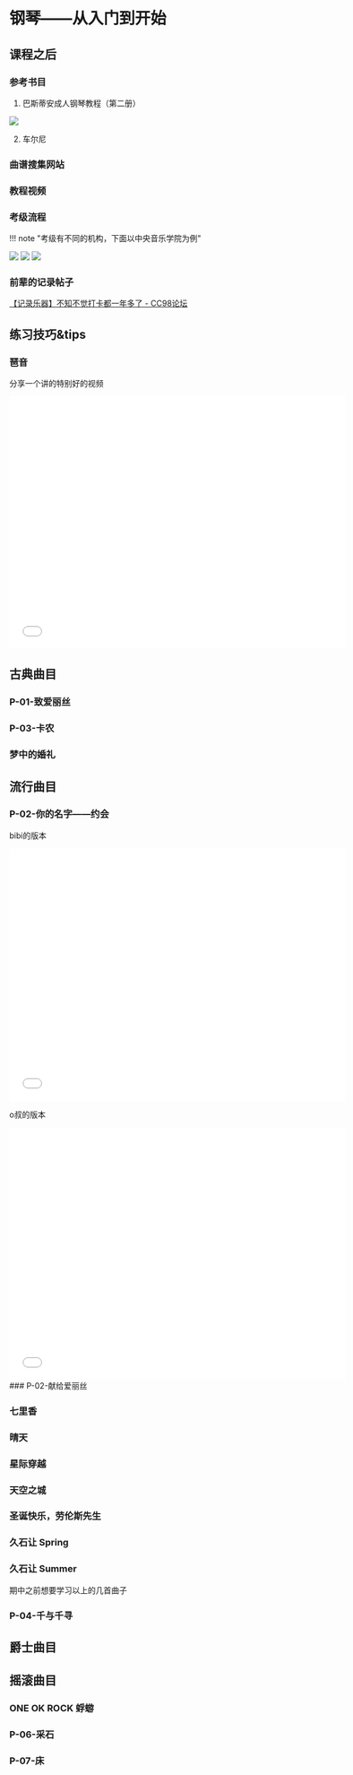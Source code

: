 # 钢琴——从入门到开始

## 课程之后

### 参考书目
1. 巴斯蒂安成人钢琴教程（第二册）

![](https://philfan-pic.oss-cn-beijing.aliyuncs.com/img/20241227135752.png)

2. 车尔尼


### 曲谱搜集网站

### 教程视频

### 考级流程
!!! note "考级有不同的机构，下面以中央音乐学院为例"

![](https://philfan-pic.oss-cn-beijing.aliyuncs.com/img/102329b009aa50120543addce4a066c.jpg)
![](https://philfan-pic.oss-cn-beijing.aliyuncs.com/img/fae12f9ffed226f56c733a2d0f926ab.jpg)
![](https://philfan-pic.oss-cn-beijing.aliyuncs.com/img/508a6308c5520b711933cbc2c7bf619.jpg)

### 前辈的记录帖子

[【记录乐器】不知不觉打卡都一年多了 - CC98论坛](https://www.cc98.org/topic/5575597/1#1)



## 练习技巧&tips

### 琶音
分享一个讲的特别好的视频
<iframe src="//player.bilibili.com/player.html?isOutside=true&aid=554651512&bvid=BV1Cv4y1w7vo&cid=736686109&p=1&autoplay=0" scrolling="no" border="0" frameborder="no" framespacing="0" allowfullscreen="true" width="600px" height="450px"></iframe>

## 古典曲目

### P-01-致爱丽丝


### P-03-卡农


### 梦中的婚礼

## 流行曲目

### P-02-你的名字——约会
bibi的版本
<iframe src="//player.bilibili.com/player.html?isOutside=true&aid=50170337&bvid=BV1Fb411G7nE&cid=87824181&p=1&autoplay=0" scrolling="no" border="0" frameborder="no" framespacing="0" allowfullscreen="true" width="600px" height="450px"></iframe>


o叔的版本

<iframe src="//player.bilibili.com/player.html?isOutside=true&aid=628774977&bvid=BV1dt4y1z761&cid=285662644&p=1&autoplay=0" scrolling="no" border="0" frameborder="no" framespacing="0" allowfullscreen="true" width="600px" height="450px"></iframe>
### P-02-献给爱丽丝


### 七里香

### 晴天

### 星际穿越

### 天空之城


### 圣诞快乐，劳伦斯先生

### 久石让 Spring

### 久石让 Summer


期中之前想要学习以上的几首曲子





### P-04-千与千寻


## 爵士曲目


## 摇滚曲目


### ONE OK ROCK 蜉蝣

### P-06-采石


### P-07-床


